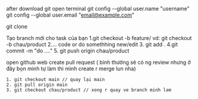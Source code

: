 after download git
open terminal
git config --global user.name "username"
git config --global user.email "email@example.com"

git clone <repo-url>

Tạo branch mới cho task của bạn
1.git checkout -b feature/<task-name>
vd: git checkout -b chau/product
2.... code or do somethhing new/edit
3. git add .
4.git commit -m "do ...."
5. git push origin chau/product

open github web
create pull request ( bình thường sẽ có ng review nhưng ở đây bọn mình tự làm thì mình create r merge lun nha)

```` mỗi lần zo code
1. git checkout main // quay lại main
2. git pull origin main
3. git checkout chau/product // xong r quay ve branch minh lam
